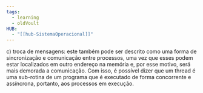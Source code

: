 ```yaml
---
tags:
  - learning
  - oldVoult
HUB:
  - "[[hub-SistemaOperacional]]"
---
```

c) troca de mensagens: este também pode ser descrito como uma forma de sincronização e comunicação entre processos, uma vez que esses podem estar localizados em outro endereço na memória e, por esse motivo, será mais demorada a comunicação. Com isso, é possível dizer que um thread é uma sub-rotina de um programa que é executado de forma concorrente e assíncrona, portanto, aos processos em execução.

